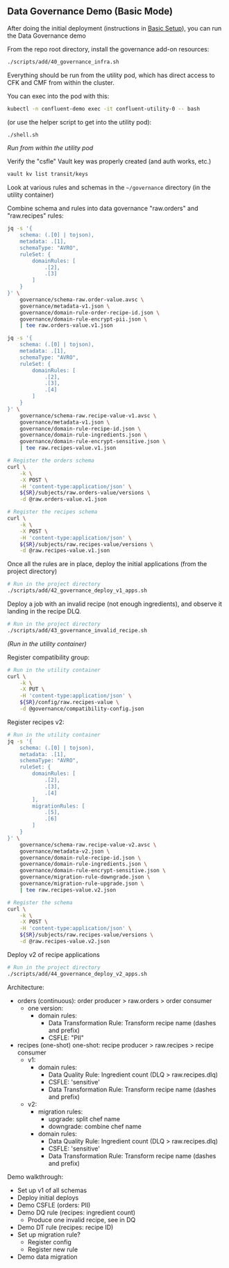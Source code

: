 ## Data Governance Demo (Basic Mode)

After doing the initial deployment (instructions in [Basic Setup](./01-deploy.md)), you can run the Data Governance demo

From the repo root directory, install the governance add-on resources:

```bash
./scripts/add/40_governance_infra.sh
```


Everything should be run from the utility pod, which has direct access to CFK and CMF from within the cluster.

You can exec into the pod with this:

```bash
kubectl -n confluent-demo exec -it confluent-utility-0 -- bash
```

(or use the helper script to get into the utility pod):

```bash
./shell.sh
```

*Run from within the utility pod*

Verify the "csfle" Vault key was properly created (and auth works, etc.)

```bash
vault kv list transit/keys
```

Look at various rules and schemas in the `~/governance` directory (in the utility container)

Combine schema and rules into data governance "raw.orders" and "raw.recipes" rules:

```bash
jq -s '{
    schema: (.[0] | tojson),
    metadata: .[1],
    schemaType: "AVRO",
    ruleSet: {
        domainRules: [
            .[2],
            .[3]
        ]
    }
}' \
    governance/schema-raw.order-value.avsc \
    governance/metadata-v1.json \
    governance/domain-rule-order-recipe-id.json \
    governance/domain-rule-encrypt-pii.json \
    | tee raw.orders-value.v1.json

jq -s '{
    schema: (.[0] | tojson),
    metadata: .[1],
    schemaType: "AVRO",
    ruleSet: {
        domainRules: [
            .[2],
            .[3],
            .[4]
        ]
    }
}' \
    governance/schema-raw.recipe-value-v1.avsc \
    governance/metadata-v1.json \
    governance/domain-rule-recipe-id.json \
    governance/domain-rule-ingredients.json \
    governance/domain-rule-encrypt-sensitive.json \
    | tee raw.recipes-value.v1.json

# Register the orders schema
curl \
    -k \
    -X POST \
    -H 'content-type:application/json' \
    ${SR}/subjects/raw.orders-value/versions \
    -d @raw.orders-value.v1.json

# Register the recipes schema
curl \
    -k \
    -X POST \
    -H 'content-type:application/json' \
    ${SR}/subjects/raw.recipes-value/versions \
    -d @raw.recipes-value.v1.json
```


Once all the rules are in place, deploy the initial applications (from the project directory)

```bash
# Run in the project directory
./scripts/add/42_governance_deploy_v1_apps.sh
```

Deploy a job with an invalid recipe (not enough ingredients), and observe it landing in the recipe DLQ.

```bash
# Run in the project directory
./scripts/add/43_governance_invalid_recipe.sh
```

_(Run in the utility container)_

Register compatibility group:

```bash
# Run in the utility container
curl \
    -k \
    -X PUT \
    -H 'content-type:application/json' \
    ${SR}/config/raw.recipes-value \
    -d @governance/compatibility-config.json
```

Register recipes v2:

```bash
# Run in the utility container
jq -s '{
    schema: (.[0] | tojson),
    metadata: .[1],
    schemaType: "AVRO",
    ruleSet: {
        domainRules: [
            .[2],
            .[3],
            .[4]
        ],
        migrationRules: [
            .[5],
            .[6]
        ]
    }
}' \
    governance/schema-raw.recipe-value-v2.avsc \
    governance/metadata-v2.json \
    governance/domain-rule-recipe-id.json \
    governance/domain-rule-ingredients.json \
    governance/domain-rule-encrypt-sensitive.json \
    governance/migration-rule-downgrade.json \
    governance/migration-rule-upgrade.json \
    | tee raw.recipes-value.v2.json

# Register the schema
curl \
    -k \
    -X POST \
    -H 'content-type:application/json' \
    ${SR}/subjects/raw.recipes-value/versions \
    -d @raw.recipes-value.v2.json
```

Deploy v2 of recipe applications

```bash
# Run in the project directory
./scripts/add/44_governance_deploy_v2_apps.sh
```

Architecture:
* orders (continuous): order producer > raw.orders > order consumer
    * one version:
        * domain rules:
            * Data Transformation Rule: Transform recipe name (dashes and prefix)
            * CSFLE: "PII"
* recipes (one-shot) one-shot: recipe producer > raw.recipes > recipe consumer
    * v1:
        * domain rules:
            * Data Quality Rule: Ingredient count (DLQ > raw.recipes.dlq)
            * CSFLE: 'sensitive'
            * Data Transformation Rule: Transform recipe name (dashes and prefix)
    * v2:
        * migration rules:
            * upgrade: split chef name
            * downgrade: combine chef name
        * domain rules:
            * Data Quality Rule: Ingredient count (DLQ > raw.recipes.dlq)
            * CSFLE: 'sensitive'
            * Data Transformation Rule: Transform recipe name (dashes and prefix)

Demo walkthrough:
* Set up v1 of all schemas
* Deploy initial deploys
* Demo CSFLE (orders: PII)
* Demo DQ rule (recipes: ingredient count)
    * Produce one invalid recipe, see in DQ
* Demo DT rule (recipes: recipe ID)
* Set up migration rule?
    * Register config
    * Register new rule
* Demo data migration